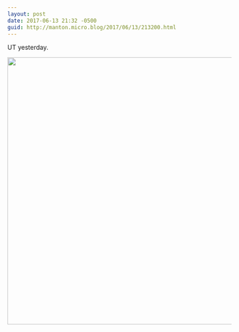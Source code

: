 ```yaml
---
layout: post
date: 2017-06-13 21:32 -0500
guid: http://manton.micro.blog/2017/06/13/213200.html
---
```

UT yesterday.

<img src="http://manton.micro.blog/uploads/2017/850f2a6a75.jpg" width="600" height="600" style="height: auto" />
